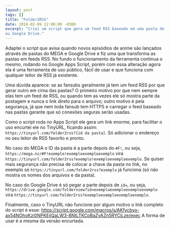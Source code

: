 ```yaml
---
layout: post
tags: []
title: "Folder2RSS"
date: 2016-02-09 12:00:00 -0300
excerpt: "Criei um script que gera um feed RSS baseado em uma pasta do MEGA
ou Google Drive."
---
```


Adaptei o script que avisa quando novos episódios de anime são lançados
através de pastas do MEGA e Google Drive e fiz uma que transforma as pastas
em feeds RSS. No fundo o funcionamento da ferramenta continua o mesmo,
rodando no Google Apps Script, porém com essa alteração agora ela é uma
ferramenta de uso público, fácil de usar e que funciona com qualquer leitor
de RSS já existente.

Uma dúvida aparece: se as fansubs geralmente já tem um feed RSS por que
gerar outro em cima das pastas? O primeiro motivo por que nem sempre elas
tem um feed de RSS, ou quando tem as vezes ele só mostra parte da postagem
e nunca o link direto para o arquivo; outro motivo é pela segurança, já que
nem toda fansub tem HTTPS e carregar o feed baseado nas pastas garante que
só conexões seguras serão usadas.

Como o script roda no Apps Script ele gera um link enorme, para facilitar o
uso encurtei ele no TinyURL, ficando assim:
`https://tinyurl.com/folder2rss?[id da pasta]`. Só adicionar o endereço no
seu leitor de RSS favorito e pronto.

No caso do MEGA o ID da pasta é a parte depois do `#F!`, ou seja,
`https://mega.nz/#F!exemplo!exemploexemploexemplo` vira
`https://tinyurl.com/folder2rss?exemplo!exemploexemploexemplo`. Se quiser
mais segurança não precisa de colocar a chave da pasta no link, no exemplo
só `https://tinyurl.com/folder2rss?exemplo` já funciona (só não mostra os
nomes dos arquivos e da pasta).

No caso do Google Drive é só pegar a parte depois de `id=`, ou seja,
`https://drive.google.com/folderview?id=exemploexemploexemploexemplo` vira
`https://tinyurl.com/folder2rss?exemploexemploexemploexemplo`.

Finalmente, caso o TinyURL não funcione por algum motivo o link completo do
script é esse:
https://script.google.com/macros/s/AKfycbyo-ax54NOhoKzi0NPKEijQaLW3-8NtLTKCoBaZyAZn5RYCjLze/exec
A forma de usar é a mesma da versão encurtada.
